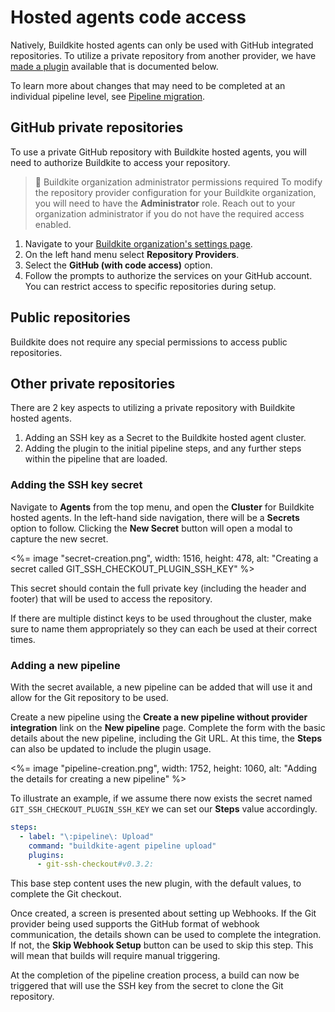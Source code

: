 # Hosted agents code access

Natively, Buildkite hosted agents can only be used with GitHub integrated repositories. To utilize a private repository from another provider, we have [made a plugin](https://github.com/buildkite-plugins/git-ssh-checkout-buildkite-plugin) available that is documented below.

To learn more about changes that may need to be completed at an individual pipeline level, see [Pipeline migration](/docs/pipelines/hosted-agents/pipeline-migration).

## GitHub private repositories

To use a private GitHub repository with Buildkite hosted agents, you will need to authorize Buildkite to access your repository.

> 📘 Buildkite organization administrator permissions required
> To modify the repository provider configuration for your Buildkite organization, you will need to have the **Administrator** role. Reach out to your organization administrator if you do not have the required access enabled.

1. Navigate to your [Buildkite organization's settings page](https://buildkite.com/organizations/~/settings).
1. On the left hand menu select **Repository Providers**.
1. Select the **GitHub (with code access)** option.
1. Follow the prompts to authorize the services on your GitHub account. You can restrict access to specific repositories during setup.

## Public repositories

Buildkite does not require any special permissions to access public repositories.

## Other private repositories

There are 2 key aspects to utilizing a private repository with Buildkite hosted agents.

1. Adding an SSH key as a Secret to the Buildkite hosted agent cluster.
1. Adding the plugin to the initial pipeline steps, and any further steps within the pipeline that are loaded.

### Adding the SSH key secret

Navigate to **Agents** from the top menu, and open the **Cluster** for Buildkite hosted agents. In the left-hand side navigation, there will be a **Secrets** option to follow. Clicking the **New Secret** button will open a modal to capture the new secret.

<%= image "secret-creation.png", width: 1516, height: 478, alt: "Creating a secret called GIT_SSH_CHECKOUT_PLUGIN_SSH_KEY" %>

This secret should contain the full private key (including the header and footer) that will be used to access the repository.

If there are multiple distinct keys to be used throughout the cluster, make sure to name them appropriately so they can each be used at their correct times.

### Adding a new pipeline

With the secret available, a new pipeline can be added that will use it and allow for the Git repository to be used.

Create a new pipeline using the **Create a new pipeline without provider integration** link on the **New pipeline** page. Complete the form with the basic details about the new pipeline, including the Git URL. At this time, the **Steps** can also be updated to include the plugin usage.

<%= image "pipeline-creation.png", width: 1752, height: 1060, alt: "Adding the details for creating a new pipeline" %>

To illustrate an example, if we assume there now exists the secret named `GIT_SSH_CHECKOUT_PLUGIN_SSH_KEY` we can set our **Steps** value accordingly.

```yaml
steps:
  - label: "\:pipeline\: Upload"
    command: "buildkite-agent pipeline upload"
    plugins:
      - git-ssh-checkout#v0.3.2:
```

This base step content uses the new plugin, with the default values, to complete the Git checkout.

Once created, a screen is presented about setting up Webhooks. If the Git provider being used supports the GitHub format of webhook communication, the details shown can be used to complete the integration. If not, the **Skip Webhook Setup** button can be used to skip this step. This will mean that builds will require manual triggering.

At the completion of the pipeline creation process, a build can now be triggered that will use the SSH key from the secret to clone the Git repository.
